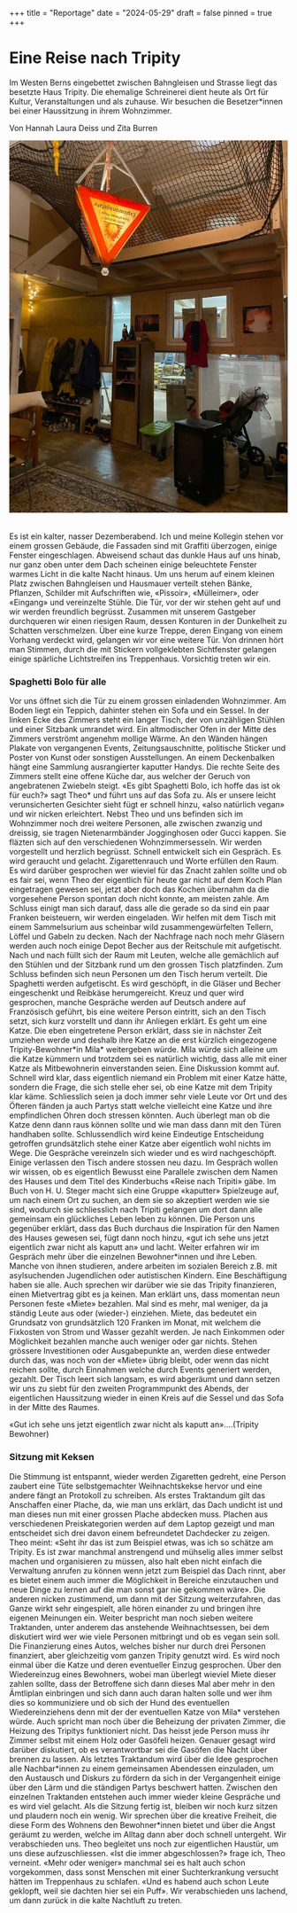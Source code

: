 +++
title = "Reportage"
date = "2024-05-29"
draft = false
pinned = true
+++
#  Eine Reise nach Tripity

Im Westen Berns eingebettet zwischen Bahngleisen und Strasse liegt das besetzte Haus Tripity. Die ehemalige Schreinerei dient heute als Ort für Kultur, Veranstaltungen und als zuhause. Wir besuchen die Besetzer*innen bei einer Haussitzung in ihrem Wohnzimmer.

Von Hannah Laura Deiss und Zita Burren

![](bild2.jpg "Eines der privaten Zimmer im Tripity")

\
Es ist ein kalter, nasser Dezemberabend. Ich und meine Kollegin stehen vor einem grossen Gebäude, die Fassaden sind mit Graffiti überzogen, einige Fenster eingeschlagen. Abweisend schaut das dunkle Haus auf uns hinab, nur ganz oben unter dem Dach scheinen einige beleuchtete Fenster warmes Licht in die kalte Nacht hinaus. Um uns herum auf einem kleinen Platz zwischen Bahngleisen und Hausmauer verteilt stehen Bänke, Pflanzen, Schilder mit Aufschriften wie, «Pissoir», «Mülleimer», oder «Eingang» und vereinzelte Stühle. Die Tür, vor der wir stehen geht auf und wir werden freundlich begrüsst. Zusammen mit unserem Gastgeber durchqueren wir einen riesigen Raum, dessen Konturen in der Dunkelheit zu Schatten verschmelzen. Über eine kurze Treppe, deren Eingang von einem Vorhang verdeckt wird, gelangen wir vor eine weitere Tür. Von drinnen hört man Stimmen, durch die mit Stickern vollgeklebten Sichtfenster gelangen einige spärliche Lichtstreifen ins Treppenhaus. Vorsichtig treten wir ein.

### Spaghetti Bolo für alle

Vor uns öffnet sich die Tür zu einem grossen einladenden Wohnzimmer. Am Boden liegt ein Teppich, dahinter stehen ein Sofa und ein Sessel. In der linken Ecke des Zimmers steht ein langer Tisch, der von unzähligen Stühlen und einer Sitzbank umrandet wird. Ein altmodischer Ofen in der Mitte des Zimmers verströmt angenehm mollige Wärme. An den Wänden hängen Plakate von vergangenen Events, Zeitungsauschnitte, politische Sticker und Poster von Kunst oder sonstigen Ausstellungen. An einem Deckenbalken hängt eine Sammlung ausrangierter kaputter Handys. Die rechte Seite des Zimmers stellt eine offene Küche dar, aus welcher der Geruch von angebratenen Zwiebeln steigt. «Es gibt Spaghetti Bolo, ich hoffe das ist ok für euch?» sagt Theo\* und führt uns auf das Sofa zu. Als er unsere leicht verunsicherten Gesichter sieht fügt er schnell hinzu, «also natürlich vegan» und wir nicken erleichtert. Nebst Theo und uns befinden sich im Wohnzimmer noch drei weitere Personen, alle zwischen zwanzig und dreissig, sie tragen Nietenarmbänder Jogginghosen oder Gucci kappen. Sie fläzten sich auf den verschiedenen Wohnzimmersesseln. Wir werden vorgestellt und herzlich begrüsst. Schnell entwickelt sich ein Gespräch. Es wird geraucht und gelacht. Zigarettenrauch und Worte erfüllen den Raum. Es wird darüber gesprochen wer wieviel für das Znacht zahlen sollte und ob es fair sei, wenn Theo der eigentlich für heute gar nicht auf dem Koch Plan eingetragen gewesen sei, jetzt aber doch das Kochen übernahm da die vorgesehene Person spontan doch nicht konnte, am meisten zahle. Am Schluss einigt man sich darauf, dass alle die gerade so da sind ein paar Franken beisteuern, wir werden eingeladen. Wir helfen mit dem Tisch mit einem Sammelsurium aus scheinbar wild zusammengewürfelten Tellern, Löffel und Gabeln zu decken. Nach der Nachfrage nach noch mehr Gläsern werden auch noch einige Depot Becher aus der Reitschule mit aufgetischt. Nach und nach füllt sich der Raum mit Leuten, welche alle gemächlich auf den Stühlen und der Sitzbank rund um den grossen Tisch platzfinden. Zum Schluss befinden sich neun Personen um den Tisch herum verteilt. Die Spaghetti werden aufgetischt. Es wird geschöpft, in die Gläser und Becher eingeschenkt und Reibkäse herumgereicht. Kreuz und quer wird gesprochen, manche Gespräche werden auf Deutsch andere auf Französisch geführt, bis eine weitere Person eintritt, sich an den Tisch setzt, sich kurz vorstellt und dann ihr Anliegen erklärt. Es geht um eine Katze. Die eben eingetretene Person erklärt, dass sie in nächster Zeit umziehen werde und deshalb ihre Katze an die erst kürzlich eingezogene Tripity-Bewohner\*in Mila\* weitergeben würde. Mila würde sich alleine um die Katze kümmern und trotzdem sei es natürlich wichtig, dass alle mit einer Katze als Mitbewohnerin einverstanden seien. Eine Diskussion kommt auf. Schnell wird klar, dass eigentlich niemand ein Problem mit einer Katze hätte, sondern die Frage, die sich stelle eher sei, ob eine Katze mit dem Tripity klar käme. Schliesslich seien ja doch immer sehr viele Leute vor Ort und des Öfteren fänden ja auch Partys statt welche vielleicht eine Katze und ihre empfindlichen Ohren doch stressen könnten. Auch überlegt man ob die Katze denn dann raus können sollte und wie man dass dann mit den Türen handhaben sollte. Schlussendlich wird keine Eindeutige Entscheidung getroffen grundsätzlich stehe einer Katze aber eigentlich wohl nichts im Wege. Die Gespräche vereinzeln sich wieder und es wird nachgeschöpft. Einige verlassen den Tisch andere stossen neu dazu. Im Gespräch wollen wir wissen, ob es eigentlich Bewusst eine Parallele zwischen dem Namen des Hauses und dem Titel des Kinderbuchs «Reise nach Tripiti» gäbe. Im Buch von H. U. Steger macht sich eine Gruppe «kaputter» Spielzeuge auf, um nach einem Ort zu suchen, an dem sie so akzeptiert werden wie sie sind, wodurch sie schliesslich nach Tripiti gelangen um dort dann alle gemeinsam ein glückliches Leben leben zu können. Die Person uns gegenüber erklärt, dass das Buch durchaus die Inspiration für den Namen des Hauses gewesen sei, fügt dann noch hinzu, «gut ich sehe uns jetzt eigentlich zwar nicht als kaputt an» und lacht. Weiter erfahren wir im Gespräch mehr über die einzelnen Bewohner\*innen und ihre Leben. Manche von ihnen studieren, andere arbeiten im sozialen Bereich z.B. mit asylsuchenden Jugendlichen oder autistischen Kindern. Eine Beschäftigung haben sie alle. Auch sprechen wir darüber wie sie das Tripity finanzieren, einen Mietvertrag gibt es ja keinen. Man erklärt uns, dass momentan neun Personen feste «Miete» bezahlen. Mal sind es mehr, mal weniger, da ja ständig Leute aus oder (wieder-) einziehen. Miete, das bedeutet ein Grundsatz von grundsätzlich 120 Franken im Monat, mit welchem die Fixkosten von Strom und Wasser gezahlt werden. Je nach Einkommen oder Möglichkeit bezahlen manche auch weniger oder gar nichts. Stehen grössere Investitionen oder Ausgabepunkte an, werden diese entweder durch das, was noch von der «Miete» übrig bleibt, oder wenn das nicht reichen sollte, durch Einnahmen welche durch Events generiert werden, gezahlt. Der Tisch leert sich langsam, es wird abgeräumt und dann setzen wir uns zu siebt für den zweiten Programmpunkt des Abends, der eigentlichen Haussitzung wieder in einen Kreis auf die Sessel und das Sofa in der Mitte des Raumes.

«Gut ich sehe uns jetzt eigentlich zwar nicht als kaputt an»….(Tripity Bewohner)

### Sitzung mit Keksen

Die Stimmung ist entspannt, wieder werden Zigaretten gedreht, eine Person zaubert eine Tüte selbstgemachter Weihnachtskekse hervor und eine andere fängt an Protokoll zu schreiben. Als erstes Traktandum gilt das Anschaffen einer Plache, da, wie man uns erklärt, das Dach undicht ist und man dieses nun mit einer grossen Plache abdecken muss. Plachen aus verschiedenen Preiskategorien werden auf dem Laptop gezeigt und man entscheidet sich drei davon einem befreundetet Dachdecker zu zeigen. Theo meint: «Seht ihr das ist zum Beispiel etwas, was ich so schätze am Tripity. Es ist zwar manchmal anstrengend und mühselig alles immer selbst machen und organisieren zu müssen, also halt eben nicht einfach die Verwaltung anrufen zu können wenn jetzt zum Beispiel das Dach rinnt, aber es bietet einem auch immer die Möglichkeit in Bereiche einzutauchen und neue Dinge zu lernen auf die man sonst gar nie gekommen wäre». Die anderen nicken zustimmend, um dann mit der Sitzung weiterzufahren, das Ganze wirkt sehr eingespielt, alle hören einander zu und bringen ihre eigenen Meinungen ein. Weiter bespricht man noch sieben weitere Traktanden, unter anderem das anstehende Weihnachtsessen, bei dem diskutiert wird wer wie viele Personen mitbringt und ob es vegan sein soll. Die Finanzierung eines Autos, welches bisher nur durch drei Personen finanziert, aber gleichzeitig vom ganzen Tripity genutzt wird. Es wird noch einmal über die Katze und deren eventueller Einzug gesprochen. Über den Wiedereinzug eines Bewohners, wobei man überlegt wieviel Miete dieser zahlen sollte, dass der Betroffene sich dann dieses Mal aber mehr in den Ämtliplan einbringen und sich dann auch daran halten solle und wer ihm dies so kommuniziere und ob sich der Hund des eventuellen Wiedereinziehens denn mit der der eventuellen Katze von Mila\* verstehen würde. Auch spricht man noch über die Beheizung der privaten Zimmer, die Heizung des Tripitys funktioniert nicht. Das heisst jede Person muss ihr Zimmer selbst mit einem Holz oder Gasöfeli heizen. Genauer gesagt wird darüber diskutiert, ob es verantwortbar sei die Gasöfen die Nacht über brennen zu lassen. Als letztes Traktandum wird über die Idee gesprochen alle Nachbar\*innen zu einem gemeinsamen Abendessen einzuladen, um den Austausch und Diskurs zu fördern da sich in der Vergangenheit einige über den Lärm und die ständigen Partys beschwert hatten. Zwischen den einzelnen Traktanden entstehen auch immer wieder kleine Gespräche und es wird viel gelacht. Als die Sitzung fertig ist, bleiben wir noch kurz sitzen und plaudern noch ein wenig. Wir sprechen über die kreative Freiheit, die diese Form des Wohnens den Bewohner*innen bietet und über die Angst geräumt zu werden, welche im Alltag dann aber doch schnell untergeht. Wir verabschieden uns. Theo begleitet uns noch zur eigentlichen Haustür, um uns diese aufzuschliessen. «Ist die immer abgeschlossen?» frage ich, Theo verneint. «Mehr oder weniger» manchmal sei es halt auch schon vorgekommen, dass sonst Menschen mit einer Suchterkrankung versucht hätten im Treppenhaus zu schlafen. «Und es habend auch schon Leute geklopft, weil sie dachten hier sei ein Puff». Wir verabschieden uns lachend, um dann zurück in die kalte Nachtluft zu treten.
